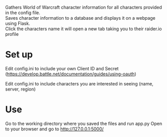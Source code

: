 Gathers World of Warcraft character information for all characters provided in the config file.  
Saves character information to a database and displays it on a webpage using Flask.  
Click the characters name it will open a new tab taking you to their raider.io profile


# Set up 
Edit config.ini to include your own Client ID and Secret (https://develop.battle.net/documentation/guides/using-oauth)

Edit config.ini to include characters you are interested in seeing (name, server, region)

# Use
Go to the working directory where you saved the files and run app.py
Open to your browser and go to http://127.0.0.1:5000/



